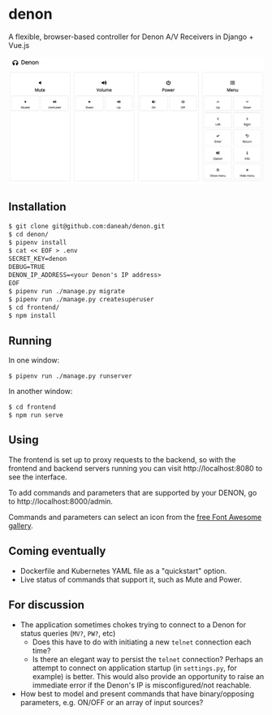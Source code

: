 # denon

A flexible, browser-based controller for Denon A/V Receivers in Django + Vue.js

![screenshot of interface](screenshot.png)

## Installation

```shell
$ git clone git@github.com:daneah/denon.git
$ cd denon/
$ pipenv install
$ cat << EOF > .env
SECRET_KEY=denon
DEBUG=TRUE
DENON_IP_ADDRESS=<your Denon's IP address>
EOF
$ pipenv run ./manage.py migrate
$ pipenv run ./manage.py createsuperuser
$ cd frontend/
$ npm install
```


## Running

In one window:

```shell
$ pipenv run ./manage.py runserver
```

In another window:

```shell
$ cd frontend
$ npm run serve
```


## Using

The frontend is set up to proxy requests to the backend,
so with the frontend and backend servers running
you can visit http://localhost:8080 to see the interface.

To add commands and parameters that are supported by your DENON,
go to http://localhost:8000/admin.

Commands and parameters can select an icon from the [free Font Awesome gallery](https://fontawesome.com/icons?d=gallery&m=free).


## Coming eventually

* Dockerfile and Kubernetes YAML file as a "quickstart" option.
* Live status of commands that support it, such as Mute and Power.


## For discussion

* The application sometimes chokes trying to connect to a Denon for status queries (`MV?`, `PW?`, etc)
  * Does this have to do with initiating a new `telnet` connection each time?
  * Is there an elegant way to persist the `telnet` connection? Perhaps an attempt to connect on application startup (in `settings.py`, for example) is better. This would also provide an opportunity to raise an immediate error if the Denon's IP is misconfigured/not reachable.
* How best to model and present commands that have binary/opposing parameters, e.g. ON/OFF or an array of input sources?
